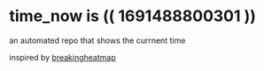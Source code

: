 # time_now is (( 1691488800301 ))

an automated repo that shows the currnent time

inspired by [breakingheatmap](https://github.com/breakingheatmap/breakingheatmap)